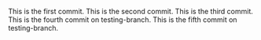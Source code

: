 This is the first commit.
This is the second commit.
This is the third commit.
This is the fourth commit on testing-branch.
This is the fifth commit on testing-branch.